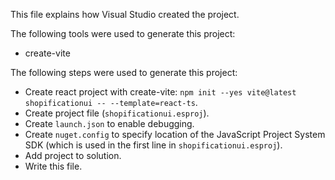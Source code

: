 This file explains how Visual Studio created the project.

The following tools were used to generate this project:
- create-vite

The following steps were used to generate this project:
- Create react project with create-vite: `npm init --yes vite@latest shopificationui -- --template=react-ts`.
- Create project file (`shopificationui.esproj`).
- Create `launch.json` to enable debugging.
- Create `nuget.config` to specify location of the JavaScript Project System SDK (which is used in the first line in `shopificationui.esproj`).
- Add project to solution.
- Write this file.
